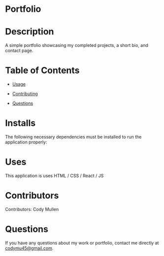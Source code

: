 # Portfolio
  
  # Description
  
  A simple portfolio showcasing my completed projects, a short bio, and contact page.
  
  # Table of Contents 
  
  * [Usage](#Use)
  
  * [Contributing](#Contributors)
  
  * [Questions](#questions)
  
  # Installs
  
  The following necessary dependencies must be installed to run the application properly: 
  
  # Uses
  
  ​This application is uses HTML / CSS / React / JS 
  
  # Contributors
  
  ​Contributors: Cody Mullen
  
  # Questions
  
  If you have any questions about my work or portfolio, contact me directly at codymu45@gmail.com.